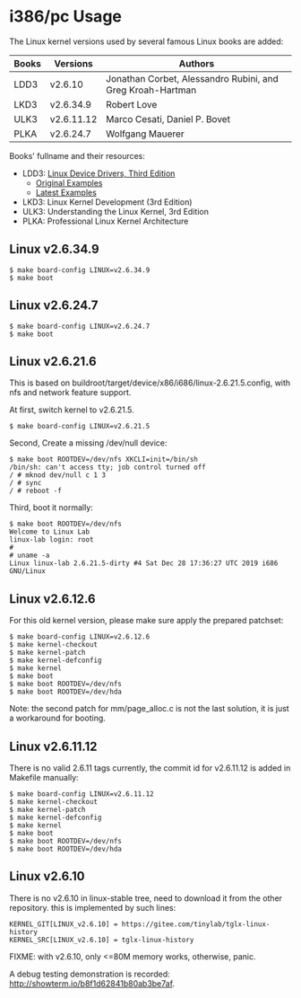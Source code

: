 
# i386/pc Usage

The Linux kernel versions used by several famous Linux books are added:

|  Books        | Versions         | Authors
|---------------|------------------|-----------------
|  LDD3         | v2.6.10          | Jonathan Corbet, Alessandro Rubini, and Greg Kroah-Hartman
|  LKD3         | v2.6.34.9        | Robert Love
|  ULK3         | v2.6.11.12       | Marco Cesati, Daniel P. Bovet
|  PLKA         | v2.6.24.7        | Wolfgang Mauerer

Books' fullname and their resources:

* LDD3: [Linux Device Drivers, Third Edition](https://lwn.net/Kernel/LDD3/)
    * [Original Examples](http://examples.oreilly.com/9780596005900/)
    * [Latest Examples](https://github.com/martinezjavier/ldd3)
* LKD3: Linux Kernel Development (3rd Edition)
* ULK3: Understanding the Linux Kernel, 3rd Edition
* PLKA: Professional Linux Kernel Architecture

## Linux v2.6.34.9

    $ make board-config LINUX=v2.6.34.9
    $ make boot

## Linux v2.6.24.7

    $ make board-config LINUX=v2.6.24.7
    $ make boot

## Linux v2.6.21.6

This is based on buildroot/target/device/x86/i686/linux-2.6.21.5.config, with nfs and network feature support.

At first, switch kernel to v2.6.21.5.

    $ make board-config LINUX=v2.6.21.5

Second, Create a missing /dev/null device:

    $ make boot ROOTDEV=/dev/nfs XKCLI=init=/bin/sh
    /bin/sh: can't access tty; job control turned off
    / # mknod dev/null c 1 3
    / # sync
    / # reboot -f

Third, boot it normally:

    $ make boot ROOTDEV=/dev/nfs
    Welcome to Linux Lab
    linux-lab login: root
    #
    # uname -a
    Linux linux-lab 2.6.21.5-dirty #4 Sat Dec 28 17:36:27 UTC 2019 i686 GNU/Linux

## Linux v2.6.12.6

For this old kernel version, please make sure apply the prepared patchset:

    $ make board-config LINUX=v2.6.12.6
    $ make kernel-checkout
    $ make kernel-patch
    $ make kernel-defconfig
    $ make kernel
    $ make boot
    $ make boot ROOTDEV=/dev/nfs
    $ make boot ROOTDEV=/dev/hda

Note: the second patch for mm/page_alloc.c is not the last solution, it is just a workaround for booting.

## Linux v2.6.11.12

There is no valid 2.6.11 tags currently, the commit id for v2.6.11.12 is added in Makefile manually:

    $ make board-config LINUX=v2.6.11.12
    $ make kernel-checkout
    $ make kernel-patch
    $ make kernel-defconfig
    $ make kernel
    $ make boot
    $ make boot ROOTDEV=/dev/nfs
    $ make boot ROOTDEV=/dev/hda

## Linux v2.6.10

There is no v2.6.10 in linux-stable tree, need to download it from the other repository. this is implemented by such lines:

    KERNEL_GIT[LINUX_v2.6.10] = https://gitee.com/tinylab/tglx-linux-history
    KERNEL_SRC[LINUX_v2.6.10] = tglx-linux-history

FIXME: with v2.6.10, only <=80M memory works, otherwise, panic.

A debug testing demonstration is recorded: <http://showterm.io/b8f1d62841b80ab3be7af>.
